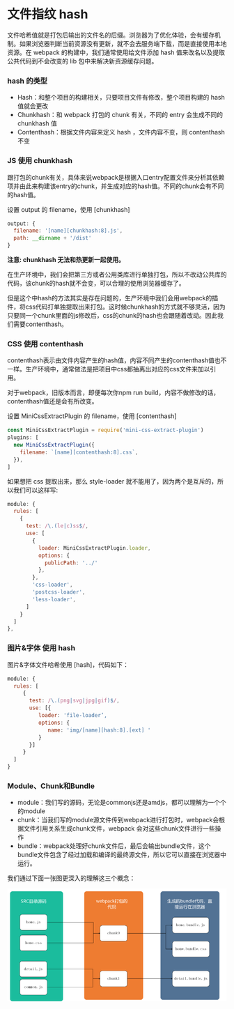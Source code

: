 # 文件指纹 hash

⽂件哈希值就是打包后输出的⽂件名的后缀。浏览器为了优化体验，会有缓存机制。如果浏览器判断当前资源没有更新，就不会去服务端下载，而是直接使用本地资源。在 webpack 的构建中，我们通常使用给文件添加 hash 值来改名以及提取公共代码到不会改变的 lib 包中来解决新资源缓存问题。

### hash 的类型

- Hash：和整个项⽬的构建相关，只要项⽬⽂件有修改，整个项⽬构建的 hash 值就会更改
- Chunkhash：和 webpack 打包的 chunk 有关，不同的 entry 会⽣成不同的 chunkhash 值
- Contenthash：根据⽂件内容来定义 hash ，⽂件内容不变，则 contenthash 不变

### JS 使用 chunkhash

跟打包的chunk有关，具体来说webpack是根据入口entry配置文件来分析其依赖项并由此来构建该entry的chunk，并生成对应的hash值。不同的chunk会有不同的hash值。 

设置 output 的 filename，使⽤ [chunkhash]

```js
output: {
  filename: '[name][chunkhash:8].js',
  path: __dirname + '/dist'
}
```

**注意: chunkhash 无法和热更新一起使用。** 

在生产环境中，我们会把第三方或者公用类库进行单独打包，所以不改动公共库的代码，该chunk的hash就不会变，可以合理的使用浏览器缓存了。  

但是这个中hash的方法其实是存在问题的，生产环境中我们会用webpack的插件，将css代码打单独提取出来打包。这时候chunkhash的方式就不够灵活，因为只要同一个chunk里面的js修改后，css的chunk的hash也会跟随着改动。因此我们需要contenthash。


### CSS 使用 contenthash

contenthash表示由文件内容产生的hash值，内容不同产生的contenthash值也不一样。生产环境中，通常做法是把项目中css都抽离出对应的css文件来加以引用。  

对于webpack，旧版本而言，即便每次你npm run build，内容不做修改的话，contenthash值还是会有所改变。


设置 MiniCssExtractPlugin 的 filename，使⽤ [contenthash]

```js
const MiniCssExtractPlugin = require('mini-css-extract-plugin')
plugins: [
  new MiniCssExtractPlugin({
    filename: `[name][contenthash:8].css`,
  }),
]
```

如果想把 css 提取出来，那么 style-loader 就不能用了，因为两个是互斥的，所以我们可以这样写:

```js
module: {
  rules: [
    {
      test: /\.(le|c)ss$/,
      use: [
        {
          loader: MiniCssExtractPlugin.loader,
          options: {
            publicPath: '../'
          },
        },
        'css-loader',
        'postcss-loader',
        'less-loader',
      ]
    }
  ]
},
```

### 图片&字体 使用 hash

图片&字体文件哈希使⽤ [hash]，代码如下：

```js
module: {
  rules: [
     {
       test: /\.(png|svg|jpg|gif)$/,
       use: [{
          loader: 'file-loader’,
          options: {
             name: 'img/[name][hash:8].[ext] '
          }
       }]
     }
  ]
}
```

### Module、Chunk和Bundle

* module：我们写的源码，无论是commonjs还是amdjs，都可以理解为一个个的module
* chunk：当我们写的module源文件传到webpack进行打包时，webpack会根据文件引用关系生成chunk文件，webpack 会对这些chunk文件进行一些操作
* bundle：webpack处理好chunk文件后，最后会输出bundle文件，这个bundle文件包含了经过加载和编译的最终源文件，所以它可以直接在浏览器中运行。

我们通过下面一张图更深入的理解这三个概念：

<img src="../img/chunk.png">
